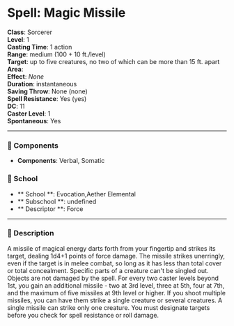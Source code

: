 
# Spell: Magic Missile
**Class**: Sorcerer  
**Level**: 1  
**Casting Time**: 1 action  
**Range**: medium (100 + 10 ft./level)  
**Target**: up to five creatures, no two of which can be more than 15 ft. apart  
**Area**:   
**Effect**: _None_  
**Duration**: instantaneous  
**Saving Throw**: None (none)  
**Spell Resistance**: Yes (yes)  
**DC**: 11  
**Caster Level**: 1  
**Spontaneous**: Yes

---

### 🔮 Components
- **Components**: Verbal, Somatic

### 🏫 School
- ** School **: Evocation,Aether Elemental
- ** Subschool **: undefined
- ** Descriptor **: Force
---

### 📜 Description
A missile of magical energy darts forth from your fingertip and strikes its target, dealing 1d4+1 points of force damage. The missile strikes unerringly, even if the target is in melee combat, so long as it has less than total cover or total concealment. Specific parts of a creature can't be singled out. Objects are not damaged by the spell. For every two caster levels beyond 1st, you gain an additional missile - two at 3rd level, three at 5th, four at 7th, and the maximum of five missiles at 9th level or higher. If you shoot multiple missiles, you can have them strike a single creature or several creatures. A single missile can strike only one creature. You must designate targets before you check for spell resistance or roll damage.
